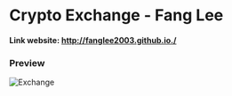 # Crypto Exchange - Fang Lee
#### Link website: http://fanglee2003.github.io./

### Preview
![Exchange](https://user-images.githubusercontent.com/75077747/166153855-74e0cc17-4f26-468d-ac08-c71bc2461342.jpg)
